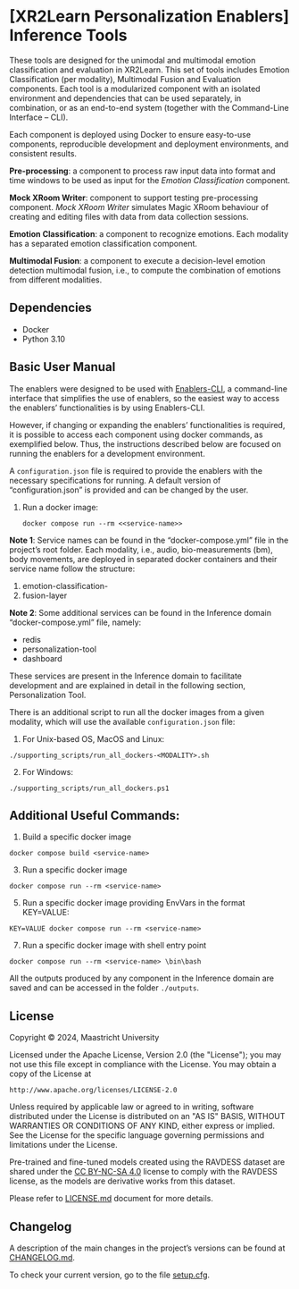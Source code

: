 # [XR2Learn Personalization Enablers] Inference Tools

These tools are designed for the unimodal and multimodal emotion classification and evaluation in XR2Learn. This set of
tools includes Emotion Classification (per modality), Multimodal Fusion and Evaluation components. Each tool is a
modularized component with an isolated environment and dependencies that can be used separately, in combination, or as
an end-to-end system (together with the Command-Line Interface – CLI).

Each component is deployed using Docker to ensure easy-to-use components, reproducible development and deployment
environments, and consistent results.

**Pre-processing**: a component to process raw input data into format and time windows to be used as input for the
_Emotion Classification_ component.

**Mock XRoom Writer**: component to support testing pre-processing
component. _Mock XRoom Writer_ simulates Magic XRoom behaviour of creating and editing files with data from data
collection sessions.

**Emotion Classification**: a component to recognize emotions. Each modality has a separated emotion classification
component.

**Multimodal Fusion**: a component to execute a decision-level emotion detection multimodal fusion, i.e., to compute the
combination of emotions from different modalities.


## Dependencies

- Docker
- Python 3.10

## Basic User Manual

The enablers were designed to be used with [Enablers-CLI](https://github.com/XR2Learn/Enablers-CLI), a command-line
interface that simplifies the use of enablers,
so the easiest way to access the enablers’ functionalities is by using Enablers-CLI.

However, if changing or expanding the enablers’ functionalities is required, it is possible to access each component
using docker commands, as exemplified below. Thus, the instructions described below are focused on running the enablers
for a development environment.

A `configuration.json` file is required to provide the enablers with the necessary specifications for running. A default
version of “configuration.json” is provided and can be changed by the user.

1. Run a docker image:

   `docker compose run --rm <<service-name>>`

**Note 1**: Service names can be found in the “docker-compose.yml” file in the project’s root folder. Each modality,
i.e., audio, bio-measurements (bm), body movements, are deployed in separated docker containers and their service name
follow the structure:

1. emotion-classification-<MODALITY>
2. fusion-layer

**Note 2**: Some additional services can be found in the Inference domain “docker-compose.yml” file, namely:

- redis
- personalization-tool
- dashboard

These services are present in the Inference domain to facilitate development and are explained in detail in the
following section, Personalization Tool.

There is an additional script to run all the docker images from a given modality, which will use the available
`configuration.json` file:

1. For Unix-based OS, MacOS and Linux:

`./supporting_scripts/run_all_dockers-<MODALITY>.sh`

2. For Windows:

`./supporting_scripts/run_all_dockers.ps1`

## Additional Useful Commands:

1. Build a specific docker image

`docker compose build <service-name>`

3. Run a specific docker image

`docker compose run --rm <service-name>`

5. Run a specific docker image providing EnvVars in the format KEY=VALUE:

`KEY=VALUE docker compose run --rm <service-name>`

7. Run a specific docker image with shell entry point

`docker compose run --rm <service-name> \bin\bash`

All the outputs produced by any component in the Inference domain are saved and can be accessed in the
folder `./outputs`.

## License

Copyright © 2024, Maastricht University

Licensed under the Apache License, Version 2.0 (the "License");
you may not use this file except in compliance with the License.
You may obtain a copy of the License at

    http://www.apache.org/licenses/LICENSE-2.0

Unless required by applicable law or agreed to in writing, software
distributed under the License is distributed on an "AS IS" BASIS,
WITHOUT WARRANTIES OR CONDITIONS OF ANY KIND, either express or implied.
See the License for the specific language governing permissions and
limitations under the License.

Pre-trained and fine-tuned models created using the RAVDESS dataset are shared under
the [CC BY-NC-SA 4.0](https://creativecommons.org/licenses/by-nc-sa/4.0/deed.en) license to
comply with the RAVDESS license, as the models are derivative works from this dataset.

Please refer to [LICENSE.md](LICENSE.md) document for more details.

## Changelog

A description of the main changes in the project’s versions can be found at [CHANGELOG.md].

To check your current version, go to the file [setup.cfg](setup.cfg).

[CHANGELOG.md]: CHANGELOG.md
